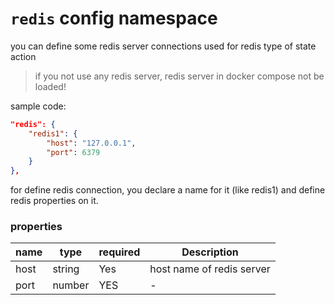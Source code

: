 # `redis` config namespace

you can define some redis server connections used for redis type of state action

> if you not use any redis server, redis server in docker compose not be loaded! 

sample code:
```json
"redis": {
    "redis1": {
        "host": "127.0.0.1",
        "port": 6379
    }
},
```
for define redis connection, you declare a name for it (like redis1) and define redis properties on it.

### properties

| name | type | required | Description |
| ----------- | ----------- |----------- |----------- |
| host | string | Yes | host name of redis server | 
| port | number | YES | - |